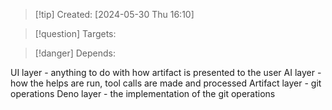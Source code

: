 
>[!tip] Created: [2024-05-30 Thu 16:10]

>[!question] Targets: 

>[!danger] Depends: 

UI layer - anything to do with how artifact is presented to the user
AI layer - how the helps are run, tool calls are made and processed
Artifact layer - git operations
Deno layer - the implementation of the git operations